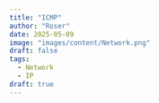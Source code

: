 ```yaml
---
title: "ICMP"
author: "Roser"
date: 2025-05-09
image: "images/content/Network.png"
draft: false
tags:
  - Network
  - IP
draft: true
---
```

